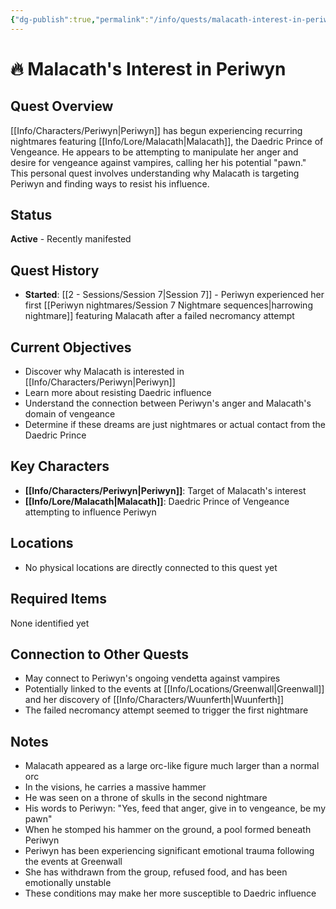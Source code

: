 ```yaml
---
{"dg-publish":true,"permalink":"/info/quests/malacath-interest-in-periwyn/"}
---
```



# 🔥 Malacath's Interest in Periwyn

## Quest Overview
[[Info/Characters/Periwyn\|Periwyn]] has begun experiencing recurring nightmares featuring [[Info/Lore/Malacath\|Malacath]], the Daedric Prince of Vengeance. He appears to be attempting to manipulate her anger and desire for vengeance against vampires, calling her his potential "pawn." This personal quest involves understanding why Malacath is targeting Periwyn and finding ways to resist his influence.

## Status
**Active** - Recently manifested

## Quest History
- **Started**: [[2 -  Sessions/Session 7\|Session 7]] - Periwyn experienced her first [[Periwyn nightmares/Session 7 Nightmare sequences\|harrowing nightmare]] featuring Malacath after a failed necromancy attempt

## Current Objectives
- Discover why Malacath is interested in [[Info/Characters/Periwyn\|Periwyn]]
- Learn more about resisting Daedric influence
- Understand the connection between Periwyn's anger and Malacath's domain of vengeance
- Determine if these dreams are just nightmares or actual contact from the Daedric Prince

## Key Characters
- **[[Info/Characters/Periwyn\|Periwyn]]**: Target of Malacath's interest
- **[[Info/Lore/Malacath\|Malacath]]**: Daedric Prince of Vengeance attempting to influence Periwyn

## Locations
- No physical locations are directly connected to this quest yet

## Required Items
None identified yet

## Connection to Other Quests
- May connect to Periwyn's ongoing vendetta against vampires
- Potentially linked to the events at [[Info/Locations/Greenwall\|Greenwall]] and her discovery of [[Info/Characters/Wuunferth\|Wuunferth]]
- The failed necromancy attempt seemed to trigger the first nightmare

## Notes
- Malacath appeared as a large orc-like figure much larger than a normal orc
- In the visions, he carries a massive hammer
- He was seen on a throne of skulls in the second nightmare
- His words to Periwyn: "Yes, feed that anger, give in to vengeance, be my pawn"
- When he stomped his hammer on the ground, a pool formed beneath Periwyn
- Periwyn has been experiencing significant emotional trauma following the events at Greenwall
- She has withdrawn from the group, refused food, and has been emotionally unstable
- These conditions may make her more susceptible to Daedric influence
